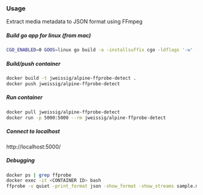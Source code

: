 ### Usage

Extract media metadata to JSON format using FFmpeg

##### Build go app for linux (from mac)

```sh
CGO_ENABLED=0 GOOS=linux go build -a -installsuffix cgo -ldflags '-w' -o web ./main.go
```

##### Build/push container

```sh
docker build -t jweissig/alpine-ffprobe-detect .
docker push jweissig/alpine-ffprobe-detect
```

##### Run container

```sh
docker pull jweissig/alpine-ffprobe-detect
docker run -p 5000:5000 --rm jweissig/alpine-ffprobe-detect
```

##### Connect to localhost

http://localhost:5000/

##### Debugging

```sh
docker ps | grep ffprobe
docker exec -it <CONTAINER ID> bash
ffprobe -v quiet -print_format json -show_format -show_streams sample.mp3
```
